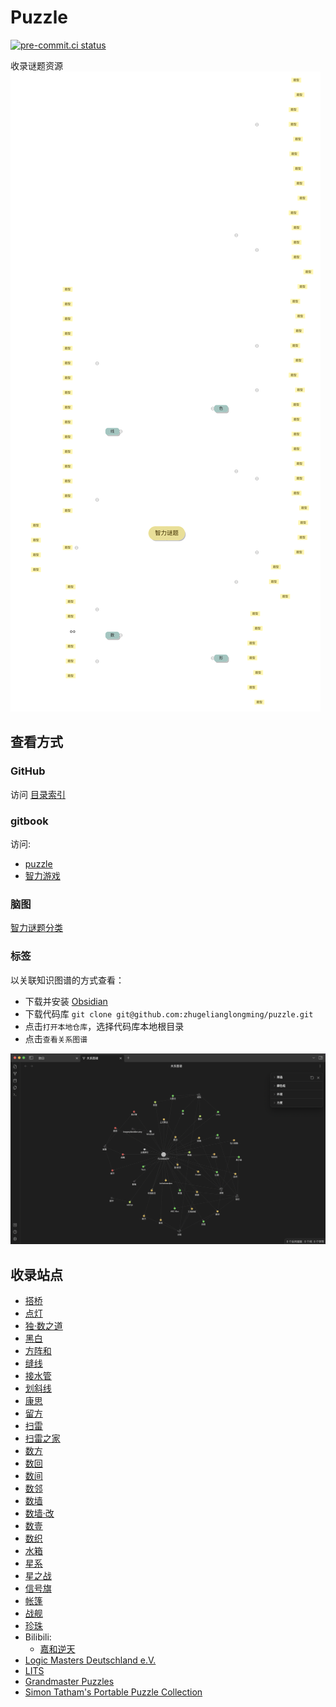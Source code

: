 # Puzzle

[![pre-commit.ci status](https://results.pre-commit.ci/badge/github/zhugelianglongming/puzzle/main.svg)](https://results.pre-commit.ci/latest/github/zhugelianglongming/puzzle/main)

收录谜题资源
![谜题分类](images/智力谜题.svg)

## 查看方式

### GitHub

访问 [目录索引](SUMMARY.md)

### gitbook

访问:

- [puzzle](https://zhugelianglongming.github.io/puzzle/)
- [智力游戏](https://zhugelianglongming.gitbook.io/zhi-li-you-xi/)

### 脑图

[智力谜题分类](http://naotu.baidu.com/file/2aaf3d54f319709cf717f5bd49d3dcae?token=b143a3231e27c705)

### 标签

以关联知识图谱的方式查看：

- 下载并安装 [Obsidian](https://obsidian.md/)
- 下载代码库 `git clone git@github.com:zhugelianglongming/puzzle.git`
- 点击`打开本地仓库`，选择代码库本地根目录
- 点击`查看关系图谱`

![谜题关联关系](images/obsidian.png)

## 收录站点

- [搭桥](https://cn.puzzle-bridges.com/)
- [点灯](https://cn.puzzle-light-up.com/)
- [独·数之道](http://www.sudokufans.org.cn/)
- [黑白](https://cn.puzzle-binairo.com/)
- [方阵和](https://cn.puzzle-kakurasu.com/)
- [缝线](https://cn.puzzle-stitches.com/)
- [接水管](https://cn.puzzle-pipes.com/)
- [划斜线](https://cn.puzzle-slant.com/)
- [康思](https://www.conceptispuzzles.com/zh/index.aspx?uri=home)
- [留方](https://cn.puzzle-shakashaka.com/)
- [扫雷](https://cn.puzzle-minesweeper.com/)
- [扫雷之家](http://www.saolei123.com/)
- [数方](https://cn.puzzle-shikaku.com/)
- [数回](https://cn.puzzle-loop.com/)
- [数间](https://cn.puzzle-heyawake.com/)
- [数邻](https://cn.puzzle-dominosa.com/)
- [数墙](https://cn.puzzle-nurikabe.com/)
- [数墙‧改](https://cn.puzzle-tapa.com/)
- [数壹](https://cn.puzzle-hitori.com/)
- [数织](https://cn.puzzle-nonograms.com/)
- [水箱](https://cn.puzzle-aquarium.com/)
- [星系](https://cn.puzzle-galaxies.com/)
- [星之战](https://cn.puzzle-star-battle.com/)
- [信号旗](https://cn.puzzle-shingoki.com/)
- [帐篷](https://cn.puzzle-tents.com/)
- [战舰](https://cn.puzzle-battleships.com/)
- [珍珠](https://cn.puzzle-masyu.com/)
- Bilibili:
  - [嘉和逆天](https://www.bilibili.com/read/cv15248528)
- [Logic Masters Deutschland e.V.](https://logic-masters.de/)
- [LITS](https://cn.puzzle-lits.com/)
- [Grandmaster Puzzles](https://www.gmpuzzles.com/blog/)
- [Simon Tatham's Portable Puzzle Collection](https://www.chiark.greenend.org.uk/~sgtatham/puzzles/)
